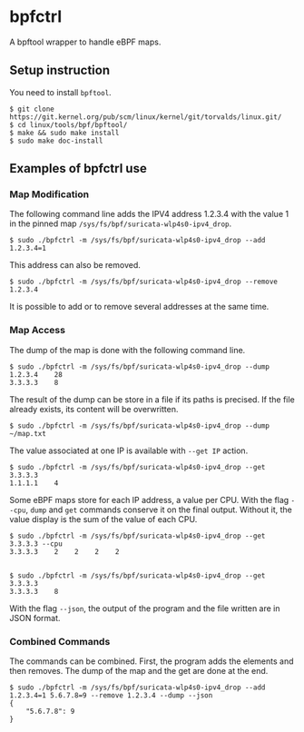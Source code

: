 # bpfctrl

A bpftool wrapper to handle eBPF maps.

## Setup instruction
You need to install ```bpftool```.

```
$ git clone https://git.kernel.org/pub/scm/linux/kernel/git/torvalds/linux.git/
$ cd linux/tools/bpf/bpftool/
$ make && sudo make install
$ sudo make doc-install
```

## Examples of bpfctrl use

### Map Modification
The following command line adds the IPV4 address 1.2.3.4 with the value 1 in the pinned map `/sys/fs/bpf/suricata-wlp4s0-ipv4_drop`.
```
$ sudo ./bpfctrl -m /sys/fs/bpf/suricata-wlp4s0-ipv4_drop --add 1.2.3.4=1
```
This address can also be removed.
```
$ sudo ./bpfctrl -m /sys/fs/bpf/suricata-wlp4s0-ipv4_drop --remove 1.2.3.4
```
It is possible to add or to remove several addresses at the same time.

### Map Access

The dump of the map is done with the following command line.
```
$ sudo ./bpfctrl -m /sys/fs/bpf/suricata-wlp4s0-ipv4_drop --dump
1.2.3.4    28
3.3.3.3    8

```
The result of the dump can be store in a file if its paths is precised. If the file already exists, its content will be overwritten.
```
$ sudo ./bpfctrl -m /sys/fs/bpf/suricata-wlp4s0-ipv4_drop --dump ~/map.txt
```
The value associated at one IP is available with ```--get IP``` action.
```
$ sudo ./bpfctrl -m /sys/fs/bpf/suricata-wlp4s0-ipv4_drop --get 3.3.3.3
1.1.1.1    4
```
Some eBPF maps store for each IP address, a value per CPU. With the flag ```--cpu```, ```dump``` and ```get``` commands conserve it on the final output. Without it, the value display is the sum of the value of each CPU.
```
$ sudo ./bpfctrl -m /sys/fs/bpf/suricata-wlp4s0-ipv4_drop --get 3.3.3.3 --cpu
3.3.3.3    2    2    2    2


$ sudo ./bpfctrl -m /sys/fs/bpf/suricata-wlp4s0-ipv4_drop --get 3.3.3.3
3.3.3.3    8
```

With the flag ```--json```, the output of the program and the file written are in JSON format.
### Combined Commands
The commands can be combined. First, the program adds the elements and then removes. The dump of the map and the get are done at the end.
```
$ sudo ./bpfctrl -m /sys/fs/bpf/suricata-wlp4s0-ipv4_drop --add 1.2.3.4=1 5.6.7.8=9 --remove 1.2.3.4 --dump --json
{
    "5.6.7.8": 9
}

```
